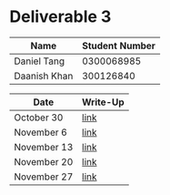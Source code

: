 # Deliverable 3

|Name|Student Number|
|---|---|
|Daniel Tang|0300068985|
|Daanish Khan|300126840|

|Date|Write-Up|
|---|---|
|October 30|[link](weekly-deliverables\oct30\README.md)|
|November 6|[link](weekly-deliverables\nov6\README.md)|
|November 13|[link](weekly-deliverables\nov13\README.md)|
|November 20|[link](weekly-deliverables\nov20\README.md)|
|November 27|[link](weekly-deliverables\nov27\README.md)|
